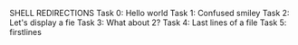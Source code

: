 SHELL REDIRECTIONS
Task 0: Hello world
Task 1: Confused smiley
Task 2: Let's display a fie
Task 3: What about 2?
Task 4: Last lines of a file
Task 5: firstlines
